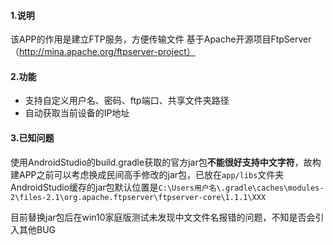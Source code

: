 #### 1.说明

该APP的作用是建立FTP服务，方便传输文件
基于Apache开源项目FtpServer（http://mina.apache.org/ftpserver-project）

#### 2.功能
- 支持自定义用户名、密码、ftp端口、共享文件夹路径
- 自动获取当前设备的IP地址

#### 3.已知问题

使用AndroidStudio的build.gradle获取的官方jar包**不能很好支持中文字符**，故构建APP之前可以考虑换成民间高手修改的jar包，已放在`app/libs`文件夹
AndroidStudio缓存的jar包默认位置是`C:\Users用户名\.gradle\caches\modules-2\files-2.1\org.apache.ftpserver\ftpserver-core\1.1.1\XXX`

目前替换jar包后在win10家庭版测试未发现中文文件名报错的问题，不知是否会引入其他BUG


